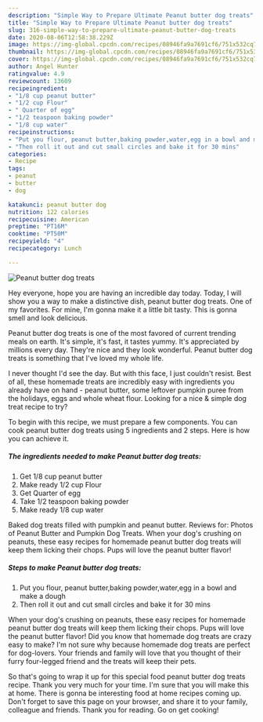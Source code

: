 ```yaml
---
description: "Simple Way to Prepare Ultimate Peanut butter dog treats"
title: "Simple Way to Prepare Ultimate Peanut butter dog treats"
slug: 316-simple-way-to-prepare-ultimate-peanut-butter-dog-treats
date: 2020-08-06T12:58:38.229Z
image: https://img-global.cpcdn.com/recipes/08946fa9a7691cf6/751x532cq70/peanut-butter-dog-treats-recipe-main-photo.jpg
thumbnail: https://img-global.cpcdn.com/recipes/08946fa9a7691cf6/751x532cq70/peanut-butter-dog-treats-recipe-main-photo.jpg
cover: https://img-global.cpcdn.com/recipes/08946fa9a7691cf6/751x532cq70/peanut-butter-dog-treats-recipe-main-photo.jpg
author: Angel Hunter
ratingvalue: 4.9
reviewcount: 13609
recipeingredient:
- "1/8 cup peanut butter"
- "1/2 cup Flour"
- " Quarter of egg"
- "1/2 teaspoon baking powder"
- "1/8 cup water"
recipeinstructions:
- "Put you flour, peanut butter,baking powder,water,egg in a bowl and make a dough"
- "Then roll it out and cut small circles and bake it for 30 mins"
categories:
- Recipe
tags:
- peanut
- butter
- dog

katakunci: peanut butter dog 
nutrition: 122 calories
recipecuisine: American
preptime: "PT16M"
cooktime: "PT50M"
recipeyield: "4"
recipecategory: Lunch

---
```



![Peanut butter dog treats](https://img-global.cpcdn.com/recipes/08946fa9a7691cf6/751x532cq70/peanut-butter-dog-treats-recipe-main-photo.jpg)

Hey everyone, hope you are having an incredible day today. Today, I will show you a way to make a distinctive dish, peanut butter dog treats. One of my favorites. For mine, I'm gonna make it a little bit tasty. This is gonna smell and look delicious.

Peanut butter dog treats is one of the most favored of current trending meals on earth. It's simple, it's fast, it tastes yummy. It's appreciated by millions every day. They're nice and they look wonderful. Peanut butter dog treats is something that I've loved my whole life.

I never thought I&#39;d see the day. But with this face, I just couldn&#39;t resist. Best of all, these homemade treats are incredibly easy with ingredients you already have on hand - peanut butter, some leftover pumpkin puree from the holidays, eggs and whole wheat flour. Looking for a nice &amp; simple dog treat recipe to try?


To begin with this recipe, we must prepare a few components. You can cook peanut butter dog treats using 5 ingredients and 2 steps. Here is how you can achieve it.

<!--inarticleads1-->

##### The ingredients needed to make Peanut butter dog treats:

1. Get 1/8 cup peanut butter
1. Make ready 1/2 cup Flour
1. Get  Quarter of egg
1. Take 1/2 teaspoon baking powder
1. Make ready 1/8 cup water


Baked dog treats filled with pumpkin and peanut butter. Reviews for: Photos of Peanut Butter and Pumpkin Dog Treats. When your dog&#39;s crushing on peanuts, these easy recipes for homemade peanut butter dog treats will keep them licking their chops. Pups will love the peanut butter flavor! 

<!--inarticleads2-->

##### Steps to make Peanut butter dog treats:

1. Put you flour, peanut butter,baking powder,water,egg in a bowl and make a dough
1. Then roll it out and cut small circles and bake it for 30 mins


When your dog&#39;s crushing on peanuts, these easy recipes for homemade peanut butter dog treats will keep them licking their chops. Pups will love the peanut butter flavor! Did you know that homemade dog treats are crazy easy to make? I&#39;m not sure why because homemade dog treats are perfect for dog-lovers. Your friends and family will love that you thought of their furry four-legged friend and the treats will keep their pets. 

So that's going to wrap it up for this special food peanut butter dog treats recipe. Thank you very much for your time. I'm sure that you will make this at home. There is gonna be interesting food at home recipes coming up. Don't forget to save this page on your browser, and share it to your family, colleague and friends. Thank you for reading. Go on get cooking!
